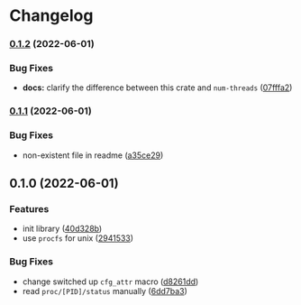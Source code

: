 # Changelog

### [0.1.2](https://github.com/devtomio/thread-amount/compare/v0.1.1...v0.1.2) (2022-06-01)


### Bug Fixes

* **docs:** clarify the difference between this crate and `num-threads` ([07fffa2](https://github.com/devtomio/thread-amount/commit/07fffa2c5dad980b2b2c7ff6179ca37af7f7cb65))

### [0.1.1](https://github.com/devtomio/thread-amount/compare/v0.1.0...v0.1.1) (2022-06-01)


### Bug Fixes

* non-existent file in readme ([a35ce29](https://github.com/devtomio/thread-amount/commit/a35ce2911a6246e59396d77c9577499e0c866dd2))

## 0.1.0 (2022-06-01)


### Features

* init library ([40d328b](https://github.com/devtomio/thread-amount/commit/40d328b75438a3247bf41171089a5153760532f6))
* use `procfs` for unix ([2941533](https://github.com/devtomio/thread-amount/commit/294153329a7cfa7dc196e784d85c01dd72a3b4f5))


### Bug Fixes

* change switched up `cfg_attr` macro ([d8261dd](https://github.com/devtomio/thread-amount/commit/d8261dd53cf250662aada1f1d0c03425d042bb5c))
* read `proc/[PID]/status` manually ([6dd7ba3](https://github.com/devtomio/thread-amount/commit/6dd7ba38336624895860e17a21cbef3d3ef9148c))

